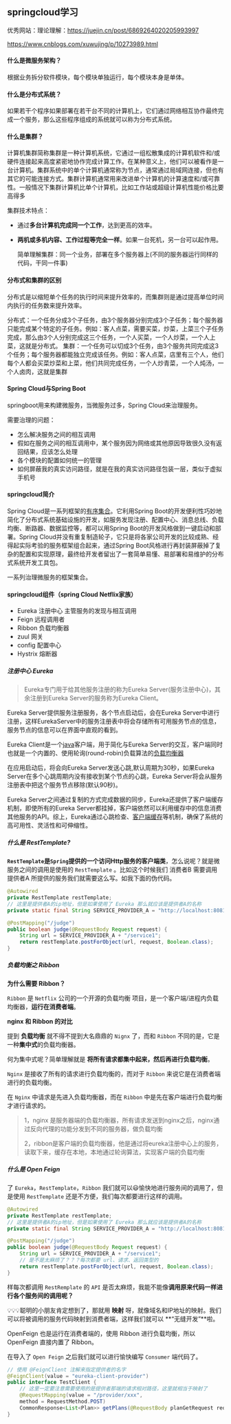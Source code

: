 ## springcloud学习

优秀网站：理论理解：https://juejin.cn/post/6869264020205993997

https://www.cnblogs.com/xuwujing/p/10273989.html

#### 什么是微服务架构？

根据业务拆分软件模块，每个模块单独运行，每个模块本身是单体。

#### 什么是分布式系统？

如果若干个程序如果部署在若干台不同的计算机上，它们通过网络相互协作最终完成一个服务，那么这些程序组成的系统就可以称为分布式系统。

#### 什么是集群？

计算机集群简称集群是一种计算机系统，它通过一组松散集成的计算机软件和/或硬件连接起来高度紧密地协作完成计算工作。在某种意义上，他们可以被看作是一台计算机。集群系统中的单个计算机通常称为节点，通常通过局域网连接，但也有其它的可能连接方式。集群计算机通常用来改进单个计算机的计算速度和/或可靠性。一般情况下集群计算机比单个计算机，比如工作站或超级计算机性能价格比要高得多

集群技术特点：

- 通过**多台计算机完成同一个工作**，达到更高的效率。

- **两机或多机内容、工作过程等完全一样**。如果一台死机，另一台可以起作用。

  简单理解集群：同一个业务，部署在多个服务器上(不同的服务器运行同样的代码，干同一件事)

#### 分布式和集群的区别

分布式是以缩短单个任务的执行时间来提升效率的，而集群则是通过提高单位时间内执行的任务数来提升效率。

分布式：一个任务分成3个子任务，由3个服务器分别完成3个子任务；每个服务器只能完成某个特定的子任务。例如：客人点菜，需要买菜，炒菜，上菜三个子任务完成，那么由3个人分别完成这三个任务，一个人买菜，一个人炒菜，一个人上菜，这就是分布式。
集群：一个任务可以切成3个任务，由3个服务共同完成这3个任务；每个服务器都能独立完成该任务。例如：客人点菜，店里有三个人，他们每个人都会买菜炒菜和上菜，他们共同完成任务，一个人炒青菜，一个人炖汤，一个人卤肉，这就是集群

#### Spring Cloud与Spring Boot

springboot用来构建微服务，当微服务过多，Spring Cloud来治理服务。

需要治理的问题：

- 怎么解决服务之间的相互调用
- 假如在服务之间的相互调用中，某个服务因为网络或其他原因导致很久没有返回结果，应该怎么处理
- 各个模块的配置如何统一的管理
- 如何屏蔽我的真实访问路径，就是在我的真实访问路径包装一层，类似于虚拟手机号

#### springcloud简介

Spring Cloud是一系列框架的[有序集合](https://baike.baidu.com/item/有序集合/994839?fromModule=lemma_inlink)。它利用Spring Boot的开发便利性巧妙地简化了分布式系统基础设施的开发，如服务发现注册、配置中心、消息总线、负载均衡、断路器、数据监控等，都可以用Spring Boot的开发风格做到一键启动和部署。Spring Cloud并没有重复制造轮子，它只是将各家公司开发的比较成熟、经得起实际考验的服务框架组合起来，通过Spring Boot风格进行再封装屏蔽掉了复杂的配置和实现原理，最终给开发者留出了一套简单易懂、易部署和易维护的分布式系统开发工具包。

一系列治理微服务的框架集合。

#### springcloud组件（spring Cloud Netflix家族）

- Eureka 注册中心 主管服务的发现与相互调用
- Feign 远程调用者
- Ribbon 负载均衡器
- zuul 网关
- config 配置中心
- Hystrix 熔断器

##### 注册中心 Eureka

> Eureka专门用于给其他服务注册的称为Eureka Server(服务注册中心)，其余注册到Eureka Server的服务称为Eureka Client。

Eureka Server提供服务注册服务，各个节点启动后，会在Eureka Server中进行注册，这样EurekaServer中的服务注册表中将会存储所有可用服务节点的信息，服务节点的信息可以在界面中直观的看到。

Eureka Client是一个[java](https://baike.baidu.com/item/java/85979?fromModule=lemma_inlink)客户端，用于简化与Eureka Server的交互，客户端同时也就是一个内置的、使用轮询(round-robin)负载算法的[负载均衡器](https://baike.baidu.com/item/负载均衡器/8852239?fromModule=lemma_inlink)

在应用启动后，将会向Eureka Server发送心跳,默认周期为30秒，如果Eureka Server在多个心跳周期内没有接收到某个节点的心跳，Eureka Server将会从服务注册表中把这个服务节点移除(默认90秒)。

Eureka Server之间通过复制的方式完成数据的同步，Eureka还提供了客户端缓存机制，即使所有的Eureka Server都挂掉，客户端依然可以利用缓存中的信息消费其他服务的API。综上，Eureka通过心跳检查、[客户端缓存](https://baike.baidu.com/item/客户端缓存/10237000?fromModule=lemma_inlink)等机制，确保了系统的高可用性、灵活性和可伸缩性。

##### 什么是 RestTemplate?

**`RestTemplate`是`Spring`提供的一个访问Http服务的客户端类**，怎么说呢？就是微服务之间的调用是使用的 `RestTemplate` 。比如这个时候我们 消费者B 需要调用 提供者A 所提供的服务我们就需要这么写。如我下面的伪代码。

```java
@Autowired
private RestTemplate restTemplate;
// 这里是提供者A的ip地址，但是如果使用了 Eureka 那么就应该是提供者A的名称
private static final String SERVICE_PROVIDER_A = "http://localhost:8081";

@PostMapping("/judge")
public boolean judge(@RequestBody Request request) {
    String url = SERVICE_PROVIDER_A + "/service1";
    return restTemplate.postForObject(url, request, Boolean.class);
}
```

##### 负载均衡之 Ribbon

**为什么需要 Ribbon？**

`Ribbon` 是 `Netflix` 公司的一个开源的负载均衡 项目，是一个客户端/进程内负载均衡器，**运行在消费者端**。

**nginx 和 Ribbon 的对比**

提到 **负载均衡** 就不得不提到大名鼎鼎的 `Nignx` 了，而和 `Ribbon` 不同的是，它是一种**集中式**的负载均衡器。

何为集中式呢？简单理解就是 **将所有请求都集中起来，然后再进行负载均衡**。

`Nginx` 是接收了所有的请求进行负载均衡的，而对于 `Ribbon` 来说它是在消费者端进行的负载均衡。

在 `Nginx` 中请求是先进入负载均衡器，而在 `Ribbon` 中是先在客户端进行负载均衡才进行请求的。

> 1，nginx 是服务器端的负载均衡器，所有请求发送到nginx之后，nginx通过反向代理的功能分发到不同的服务器，做负载均衡
>
> 2，ribbon是客户端的负载均衡器，他是通过将eureka注册中心上的服务，读取下来，缓存在本地，本地通过轮询算法，实现客户端的负载均衡

##### 什么是 Open Feign

了 `Eureka`，`RestTemplate`，`Ribbon` 我们就可以😃愉快地进行服务间的调用了，但是使用 `RestTemplate` 还是不方便，我们每次都要进行这样的调用。

```java
@Autowired
private RestTemplate restTemplate;
// 这里是提供者A的ip地址，但是如果使用了 Eureka 那么就应该是提供者A的名称
private static final String SERVICE_PROVIDER_A = "http://localhost:8081";

@PostMapping("/judge")
public boolean judge(@RequestBody Request request) {
    String url = SERVICE_PROVIDER_A + "/service1";
    // 是不是太麻烦了？？？每次都要 url、请求、返回类型的 
    return restTemplate.postForObject(url, request, Boolean.class);
}
```

样每次都调用 `RestRemplate` 的 `API` 是否太麻烦，我能不能像**调用原来代码一样进行各个服务间的调用呢？**

💡💡💡聪明的小朋友肯定想到了，那就用 **映射** 呀，就像域名和IP地址的映射。我们可以将被调用的服务代码映射到消费者端，这样我们就可以 **“无缝开发”**啦。

OpenFeign 也是运行在消费者端的，使用 Ribbon 进行负载均衡，所以 OpenFeign 直接内置了 Ribbon。

在导入了 `Open Feign` 之后我们就可以进行愉快编写 `Consumer` 端代码了。

```java
// 使用 @FeignClient 注解来指定提供者的名字
@FeignClient(value = "eureka-client-provider")
public interface TestClient {
    // 这里一定要注意需要使用的是提供者那端的请求相对路径，这里就相当于映射了
    @RequestMapping(value = "/provider/xxx",
    method = RequestMethod.POST)
    CommonResponse<List<Plan>> getPlans(@RequestBody planGetRequest request);
}
```

